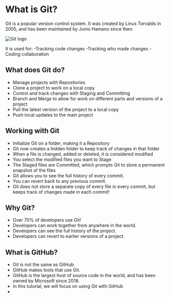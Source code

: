 # What is Git?
Git is a popular version control system. It was created by Linus Torvalds in 2005, and has been maintained by Junio Hamano since then.

![Git logo](https://hr.wikipedia.org/wiki/Git#/media/Datoteka:Git-logo.svg)

It is used for:
-Tracking code changes
-Tracking who made changes
-Coding collaboration

## What does Git do?
- Manage projects with Repositories
- Clone a project to work on a local copy
- Control and track changes with Staging and Committing
- Branch and Merge to allow for work on different parts and versions of a project
- Pull the latest version of the project to a local copy
- Push local updates to the main project
## Working with Git
- Initialize Git on a folder, making it a Repository
- Git now creates a hidden folder to keep track of changes in that folder
- When a file is changed, added or deleted, it is considered modified
- You select the modified files you want to Stage
- The Staged files are Committed, which prompts Git to store a permanent snapshot of the files
- Git allows you to see the full history of every commit.
- You can revert back to any previous commit.
- Git does not store a separate copy of every file in every commit, but keeps track of changes made in each commit!
## Why Git?
- Over 70% of developers use Git!
- Developers can work together from anywhere in the world.
- Developers can see the full history of the project.
- Developers can revert to earlier versions of a project.
## What is GitHub?
- Git is not the same as GitHub.
- GitHub makes tools that use Git.
- GitHub is the largest host of source code in the world, and has been owned by Microsoft since 2018.
- In this tutorial, we will focus on using Git with GitHub
- 
